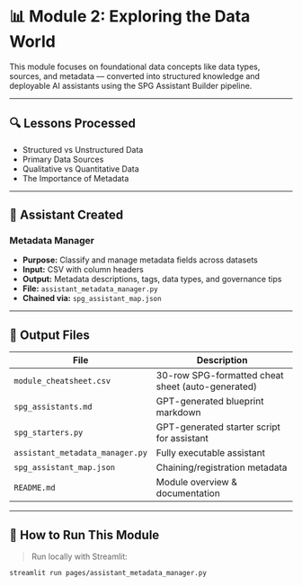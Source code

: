 # 📊 Module 2: Exploring the Data World

This module focuses on foundational data concepts like data types, sources, and metadata — converted into structured knowledge and deployable AI assistants using the SPG Assistant Builder pipeline.

---

## 🔍 Lessons Processed

- Structured vs Unstructured Data  
- Primary Data Sources  
- Qualitative vs Quantitative Data  
- The Importance of Metadata  

---

## 🤖 Assistant Created

### **Metadata Manager**
- **Purpose:** Classify and manage metadata fields across datasets  
- **Input:** CSV with column headers  
- **Output:** Metadata descriptions, tags, data types, and governance tips  
- **File:** `assistant_metadata_manager.py`  
- **Chained via:** `spg_assistant_map.json`

---

## 📄 Output Files

| File | Description |
|------|-------------|
| `module_cheatsheet.csv` | 30-row SPG-formatted cheat sheet (auto-generated) |
| `spg_assistants.md` | GPT-generated blueprint markdown |
| `spg_starters.py` | GPT-generated starter script for assistant |
| `assistant_metadata_manager.py` | Fully executable assistant |
| `spg_assistant_map.json` | Chaining/registration metadata |
| `README.md` | Module overview & documentation |

---

## 🧪 How to Run This Module

> Run locally with Streamlit:

```bash
streamlit run pages/assistant_metadata_manager.py
